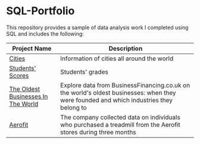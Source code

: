 # SQL-Portfolio

This repository provides a sample of data analysis work I completed using SQL and includes the following:

Project Name  | Description   | 
------------- | ------------- | 
[Cities](https://github.com/QuiqueBaquera/SQL-Portfolio/tree/main/Cities) | Information of cities all around the world
[Students' Scores](https://github.com/QuiqueBaquera/SQL-Portfolio/tree/main/Students_Scores) | Students' grades
[The Oldest Businesses In The World](https://github.com/QuiqueBaquera/SQL-Portfolio/tree/main/Oldest_Businesses)  | Explore data from BusinessFinancing.co.uk on the world's oldest businesses: when they were founded and which industries they belong to 
[Aerofit](https://github.com/QuiqueBaquera/SQL-Portfolio/tree/main/Aerofit) | The company collected data on individuals who purchased a treadmill from the Aerofit stores during three months 
